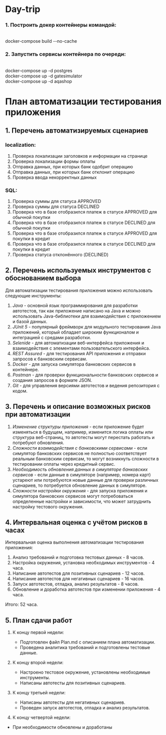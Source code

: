 # Day-trip
### 1. Построить докер контейнеры командой:
<br>docker-compose build --no-cache
### 2. Запустить сервисы контейнера по очереди:
<br> docker-compose up -d postgres
<br> docker-compose up -d gatesimulator
<br> docker-compose up -d aqashop


 


# План автоматизации тестирования приложения

## 1. Перечень автоматизируемых сценариев

### localization:
1. Проверка локализации заголовков и информации на странице
2. Проверка локализации формы оплаты
3. Отправка данных, при которых банк одобрит операцию
4. Отправка данных, при которых банк отклонит операцию
5. Проверка ввода некорректных данных

### SQL:
1. Проверка суммы для статуса  APPROVED
2. Проверка суммы для статуса  DECLINED
3. Проверка что в базе отобразился платеж в статусе APPROVED для обычной покупки
4. Проверка что в базе отобразился платеж в статусе DECLINED для обычной покупки
5. Проверка что в базе отобразился платеж в статусе APPROVED для покупки в кредит
6. Проверка что в базе отобразился платеж в статусе DECLINED для покупки в кредит
7. Проверка статуса отклонённого (DECLINED)


## 2. Перечень используемых инструментов с обоснованием выбора

Для автоматизации тестирования приложения можно использовать следующие инструменты:

1. *Java* - основной язык программирования для разработки автотестов, так как приложение написано на Java и можно использовать Java-библиотеки для взаимодействия с приложением и базой данных.
2. *JUnit 5* - популярный фреймворк для модульного тестирования Java приложений, который обладает широким функционалом и интеграцией с средами разработки.
3. *Selenide* - для автоматизации веб-интерфейса приложения и взаимодействия с элементами пользовательского интерфейса.
4. *REST Assured* - для тестирования API приложения и отправки запросов к банковским сервисам.
5. *Docker* - для запуска симулятора банковских сервисов в контейнере.
6. *Postman* - для проверки функциональности банковских сервисов и создания запросов в формате JSON.
7. *Git* - для управления версиями автотестов и ведения репозитория с кодом.

## 3. Перечень и описание возможных рисков при автоматизации

1. *Изменение структуры приложения* - если приложение будет изменяться в будущем, например, изменится логика оплаты или структура веб-страниц, то автотесты могут перестать работать и потребуют обновления.
2. *Сложности взаимодействия с банковскими сервисами* - если симулятор банковских сервисов не полностью соответствует реальным банковским сервисам, то могут возникнуть сложности в тестировании оплаты через кредитный сервис.
3. *Необходимость обновления данных в симуляторе банковских сервисов* - если данные в симуляторе (например, номера карт) устареют или потребуются новые данные для проверки различных сценариев, то потребуется обновление данных в симуляторе.
4. *Сложности настройки окружения* - для запуска приложения и симулятора банковских сервисов могут потребоваться определенные настройки и зависимости, что может затруднить настройку тестового окружения.

## 4. Интервальная оценка с учётом рисков в часах

Интервальная оценка выполнения автоматизации тестирования приложения:

1. Анализ требований и подготовка тестовых данных - 8 часов.
2. Настройка окружения, установка необходимых инструментов - 4 часа.
3. Написание автотестов для позитивных сценариев - 12 часов.
4. Написание автотестов для негативных сценариев - 16 часов.
5. Запуск автотестов, отладка, анализ результатов - 8 часов.
6. Обновление и доработка автотестов при изменении приложения - 4 часа.

Итого: 52 часа.

## 5. План сдачи работ

1. К концу первой недели:
   - Подготовлен файл Plan.md с описанием плана автоматизации.
   - Проведена аналитика требований и подготовлены тестовые данные.

2. К концу второй недели:
   - Настроено тестовое окружение, установлены необходимые инструменты.
   - Написаны автотесты для позитивных сценариев.

3. К концу третьей недели:
   - Написаны автотесты для негативных сценариев.
   - Проведен запуск автотестов, отладка и анализ результатов.

4. К концу четвертой недели:
- При необходимости обновлены и доработаны





